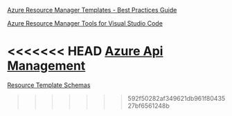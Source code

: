 [Azure Resource Manager Templates - Best Practices Guide](https://github.com/Azure/azure-quickstart-templates/blob/master/1-CONTRIBUTION-GUIDE/best-practices.md)

[Azure Resource Manager Tools for Visual Studio Code](https://marketplace.visualstudio.com/items?itemName=msazurermtools.azurerm-vscode-tools)

<<<<<<< HEAD
[Azure Api Management](https://blog.eldert.net/api-management-ci-cd-using-arm-templates-api-management-instance/)
=======
[Resource Template Schemas](https://docs.microsoft.com/en-us/azure/templates/microsoft.compute/2015-06-15/virtualmachines)
>>>>>>> 592f50282af349621db961f8043527bf6561248b
